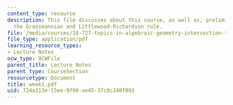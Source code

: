 ```yaml
---
content_type: resource
description: This file discusses about this course, as well as, preliminaries about
  the Grassmannian and Littlewood-Richardson rule.
file: /media/courses/18-727-topics-in-algebraic-geometry-intersection-theory-on-moduli-spaces-spring-2006/724a313e15ee9f90ae4537c0c240f893_week1.pdf
file_type: application/pdf
learning_resource_types:
- Lecture Notes
ocw_type: OCWFile
parent_title: Lecture Notes
parent_type: CourseSection
resourcetype: Document
title: week1.pdf
uid: 724a313e-15ee-9f90-ae45-37c0c240f893
---
```

